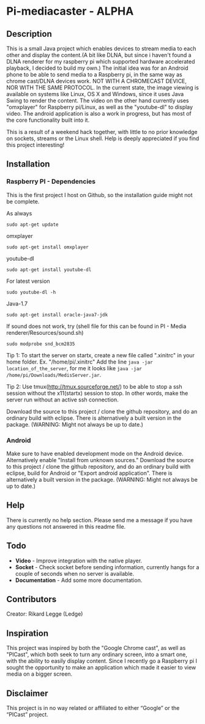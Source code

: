Pi-mediacaster - ALPHA
==============
## Description
This is a small Java project which enables devices to stream media to each other and display the content.(A bit like DLNA, but since i haven't found a DLNA renderer for my raspberry pi which supported hardware accelerated playback, I decided to build my own.) The initial idea was for an Android phone to be able to send media to a Raspberry pi, in the same way as chrome cast/DLNA devices work. NOT WITH A CHROMECAST DEVICE, NOR WITH THE SAME PROTOCOL.
In the current state, the image viewing is available on systems like Linux, OS X and Windows, since it uses Java Swing to render the content. 
The video on the other hand currently uses "omxplayer" for Raspberry pi/Linux, as well as the "youtube-dl" to display video.
The android application is also a work in progress, but has most of the core functionality built into it. 

This is a result of a weekend hack together, with little to no prior knowledge on sockets, streams or the Linux shell.
Help is deeply appreciated if you find this project interesting!

## Installation
### Raspberry PI - **Dependencies**
This is the first project I host on Github, so the installation guide might not be complete.

As always

    sudo apt-get update

omxplayer

    sudo apt-get install omxplayer
    
youtube-dl

    sudo apt-get install youtube-dl
For latest version

    sudo youtube-dl -h
    
Java-1.7

    sudo apt-get install oracle-java7-jdk

If sound does not work, try (shell file for this can be found in PI - Media renderer/Resources/sound.sh)

    sudo modprobe snd_bcm2835

Tip 1: To start the server on startx, create a new file called ".xinitrc" in your home folder. Ex. "/home/pi/.xinitrc"
Add the line `java -jar location_of_the_server`, for me it looks like `java -jar /home/pi/Downloads/MedisServer.jar`.

Tip 2: Use tmux(http://tmux.sourceforge.net/) to be able to stop a ssh session without the x11(startx) session to stop. In other words, make the server run without an active ssh connection.

Download the source to this project / clone the github repository, and do an ordinary build with eclipse. There is alternatively a built version in the package. (WARNING: Might not always be up to date.)

### Android
Make sure to have enabled development mode on the Android device. Alternatively enable "Install from unknown sources."
Download the source to this project / clone the github repository, and do an ordinary build with eclipse, build for Android or "Export android application". There is alternatively a built version in the package. (WARNING: Might not always be up to date.)

## Help
There is currently no help section.
Please send me a message if you have any questions not answered in this readme file.

## Todo
+ **Video** - Improve integration with the native player. 
+ **Socket** - Check socket before sending information, currently hangs for a couple of seconds when no server is available.
+ **Documentation** - Add some more documentation.

## Contributors
Creator: Rikard Legge (Ledge)

## Inspiration
This project was inspired by both the "Google Chrome cast", as well as "PICast", which both seek to turn any ordinary screen, into a smart one, with the ability to easily display content. Since I recently go a Raspberry pi I sought the opportunity to make an application which made it easier to view media on a bigger screen.

## Disclaimer
This project is in no way related or affiliated to either “Google” or the “PICast” project.
